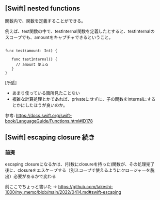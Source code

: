 ## [Swift] nested functions

関数内で、関数を定義することができる。

例えば、test関数の中で、testInternal関数を定義したとすると、testInternalのスコープでも、amountをキャプチャできるということ。

```

func test(amount: Int) {
  
   func testInternal() {
     // amount 使える
   }
}

```

[所感]

- あまり使っている箇所見たことない
- 複雑な計算処理とかであれば、privateにせずに、子の関数をinternalにするとかにしたほうが良いのか。

参考: https://docs.swift.org/swift-book/LanguageGuide/Functions.html#ID178

## [Swift] escaping closure 続き

### 前提

escaping closureになるかは、(引数にclosureを持った)関数が、その処理完了後に、closureをエスケープする（別スコープで使えるようにクロージャーを脱出）必要があるかで変わる

前ここでちょっと書いた → https://github.com/takeshi-1000/my_memo/blob/main/2022/0414.md#swift-escaping
